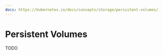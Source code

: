 ```yaml
---
docs: https://kubernetes.io/docs/concepts/storage/persistent-volumes/
---
```


# Persistent Volumes

TODO